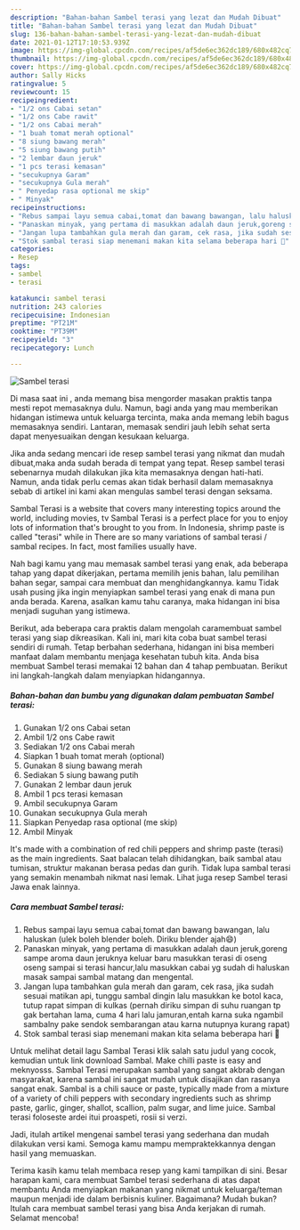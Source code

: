 ```yaml
---
description: "Bahan-bahan Sambel terasi yang lezat dan Mudah Dibuat"
title: "Bahan-bahan Sambel terasi yang lezat dan Mudah Dibuat"
slug: 136-bahan-bahan-sambel-terasi-yang-lezat-dan-mudah-dibuat
date: 2021-01-12T17:10:53.939Z
image: https://img-global.cpcdn.com/recipes/af5de6ec362dc189/680x482cq70/sambel-terasi-foto-resep-utama.jpg
thumbnail: https://img-global.cpcdn.com/recipes/af5de6ec362dc189/680x482cq70/sambel-terasi-foto-resep-utama.jpg
cover: https://img-global.cpcdn.com/recipes/af5de6ec362dc189/680x482cq70/sambel-terasi-foto-resep-utama.jpg
author: Sally Hicks
ratingvalue: 5
reviewcount: 15
recipeingredient:
- "1/2 ons Cabai setan"
- "1/2 ons Cabe rawit"
- "1/2 ons Cabai merah"
- "1 buah tomat merah optional"
- "8 siung bawang merah"
- "5 siung bawang putih"
- "2 lembar daun jeruk"
- "1 pcs terasi kemasan"
- "secukupnya Garam"
- "secukupnya Gula merah"
- " Penyedap rasa optional me skip"
- " Minyak"
recipeinstructions:
- "Rebus sampai layu semua cabai,tomat dan bawang bawangan, lalu haluskan (ulek boleh blender boleh. Diriku blender ajah😄)"
- "Panaskan minyak, yang pertama di masukkan adalah daun jeruk,goreng sampe aroma daun jeruknya keluar baru masukkan terasi di oseng oseng sampai si terasi hancur,lalu masukkan cabai yg sudah di haluskan masak sampai sambal matang dan mengental."
- "Jangan lupa tambahkan gula merah dan garam, cek rasa, jika sudah sesuai matikan api, tunggu sambal dingin lalu masukkan ke botol kaca, tutup rapat simpan di kulkas (pernah diriku simpan di suhu ruangan tp gak bertahan lama, cuma 4 hari lalu jamuran,entah karna suka ngambil sambalny pake sendok sembarangan atau karna nutupnya kurang rapat)"
- "Stok sambal terasi siap menemani makan kita selama beberapa hari 🙂"
categories:
- Resep
tags:
- sambel
- terasi

katakunci: sambel terasi 
nutrition: 243 calories
recipecuisine: Indonesian
preptime: "PT21M"
cooktime: "PT39M"
recipeyield: "3"
recipecategory: Lunch

---
```



![Sambel terasi](https://img-global.cpcdn.com/recipes/af5de6ec362dc189/680x482cq70/sambel-terasi-foto-resep-utama.jpg)

Di masa  saat ini , anda memang bisa mengorder masakan praktis tanpa mesti repot memasaknya dulu. Namun, bagi anda yang mau memberikan hidangan istimewa untuk keluarga tercinta, maka anda memang lebih bagus memasaknya sendiri. Lantaran, memasak sendiri jauh lebih sehat serta dapat menyesuaikan dengan kesukaan keluarga.

Jika anda sedang mencari ide resep sambel terasi yang nikmat dan mudah dibuat,maka anda sudah berada di tempat yang tepat. Resep sambel terasi  sebenarnya mudah dilakukan jika kita memasaknya dengan hati-hati. Namun, anda tidak perlu cemas akan tidak berhasil dalam memasaknya 
sebab di artikel ini kami akan mengulas sambel terasi dengan seksama.  

Sambal Terasi is a website that covers many interesting topics around the world, including movies, tv Sambal Terasi is a perfect place for you to enjoy lots of information that&#39;s brought to you from. In Indonesia, shrimp paste is called &#34;terasi&#34; while in There are so many variations of sambal terasi / sambal recipes. In fact, most families usually have.

Nah bagi kamu yang mau memasak sambel terasi yang enak, ada beberapa tahap yang dapat dikerjakan, pertama memilih jenis bahan, lalu pemilihan bahan segar, sampai cara membuat dan menghidangkannya. kamu Tidak usah pusing jika ingin menyiapkan sambel terasi yang enak di mana pun anda berada. Karena, asalkan kamu  tahu caranya, maka hidangan ini bisa menjadi suguhan yang istimewa.

Berikut, ada beberapa cara praktis  dalam mengolah caramembuat sambel terasi yang siap dikreasikan. Kali ini, mari kita coba buat sambel terasi sendiri di rumah. Tetap berbahan sederhana, hidangan ini bisa memberi manfaat dalam membantu menjaga kesehatan tubuh kita. Anda bisa membuat Sambel terasi memakai 12 bahan dan 4 tahap pembuatan. Berikut ini langkah-langkah dalam menyiapkan hidangannya.

<!--inarticleads1-->

##### Bahan-bahan dan bumbu yang digunakan dalam pembuatan Sambel terasi:

1. Gunakan 1/2 ons Cabai setan
1. Ambil 1/2 ons Cabe rawit
1. Sediakan 1/2 ons Cabai merah
1. Siapkan 1 buah tomat merah (optional)
1. Gunakan 8 siung bawang merah
1. Sediakan 5 siung bawang putih
1. Gunakan 2 lembar daun jeruk
1. Ambil 1 pcs terasi kemasan
1. Ambil secukupnya Garam
1. Gunakan secukupnya Gula merah
1. Siapkan  Penyedap rasa optional (me skip)
1. Ambil  Minyak


It&#39;s made with a combination of red chili peppers and shrimp paste (terasi) as the main ingredients. Saat balacan telah dihidangkan, baik sambal atau tumisan, struktur makanan berasa pedas dan gurih. Tidak lupa sambal terasi yang semakin menambah nikmat nasi lemak. Lihat juga resep Sambel terasi Jawa enak lainnya. 

<!--inarticleads2-->

##### Cara membuat Sambel terasi:

1. Rebus sampai layu semua cabai,tomat dan bawang bawangan, lalu haluskan (ulek boleh blender boleh. Diriku blender ajah😄)
1. Panaskan minyak, yang pertama di masukkan adalah daun jeruk,goreng sampe aroma daun jeruknya keluar baru masukkan terasi di oseng oseng sampai si terasi hancur,lalu masukkan cabai yg sudah di haluskan masak sampai sambal matang dan mengental.
1. Jangan lupa tambahkan gula merah dan garam, cek rasa, jika sudah sesuai matikan api, tunggu sambal dingin lalu masukkan ke botol kaca, tutup rapat simpan di kulkas (pernah diriku simpan di suhu ruangan tp gak bertahan lama, cuma 4 hari lalu jamuran,entah karna suka ngambil sambalny pake sendok sembarangan atau karna nutupnya kurang rapat)
1. Stok sambal terasi siap menemani makan kita selama beberapa hari 🙂


Untuk melihat detail lagu Sambal Terasi klik salah satu judul yang cocok, kemudian untuk link download Sambal. Make chilli paste is easy and meknyosss. Sambal Terasi merupakan sambal yang sangat akbrab dengan masyarakat, karena sambal ini sangat mudah untuk disajikan dan rasanya sangat enak. Sambal is a chili sauce or paste, typically made from a mixture of a variety of chili peppers with secondary ingredients such as shrimp paste, garlic, ginger, shallot, scallion, palm sugar, and lime juice. Sambal terasi foloseste ardei itui proaspeti, rosii si verzi. 

Jadi, itulah artikel mengenai  sambel terasi  yang sederhana dan mudah dilakukan versi kami. Semoga kamu mampu mempraktekkannya dengan hasil yang memuaskan. 

Terima kasih kamu telah membaca resep yang kami tampilkan di sini. Besar harapan kami, cara membuat  Sambel terasi sederhana di atas dapat membantu Anda menyiapkan makanan yang nikmat untuk keluarga/teman maupun menjadi ide dalam berbisnis kuliner. Bagaimana? Mudah bukan? Itulah cara membuat sambel terasi yang bisa Anda kerjakan di rumah. Selamat mencoba!

